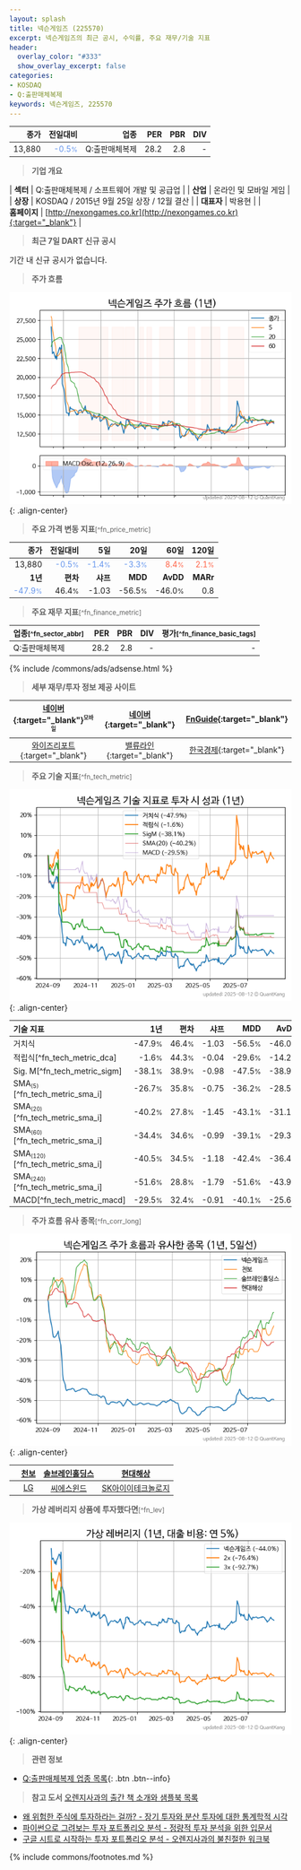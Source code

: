 ```yaml
---
layout: splash
title: 넥슨게임즈 (225570)
excerpt: 넥슨게임즈의 최근 공시, 수익률, 주요 재무/기술 지표
header:
  overlay_color: "#333"
  show_overlay_excerpt: false
categories:
- KOSDAQ
- Q:출판매체복제
keywords: 넥슨게임즈, 225570
---
```


| **종가** | **전일대비** | **업종** | **PER** | **PBR** | **DIV** |
| -------: | -----------: | -------: | ------: | ------: | ------: |
| 13,880 | <span style="color: cornflowerblue">-0.5<small>%</small></span> | Q:출판매체복제 | 28.2 | 2.8 | - |

<!-- more -->


> **기업 개요**<a id="company"></a>

| <span style="white-space:nowrap;">**섹터**</span> | Q:출판매체복제 / 소프트웨어 개발 및 공급업 |
| <span style="white-space:nowrap;">**산업**</span> | 온라인 및 모바일 게임 |
| <span style="white-space:nowrap;">**상장**</span> | KOSDAQ / 2015년 9월 25일 상장 / 12월 결산 |
| <span style="white-space:nowrap;">**대표자**</span> | 박용현 |
| <span style="white-space:nowrap;">**홈페이지**</span> | [http://nexongames.co.kr](http://nexongames.co.kr){:target="_blank"} |


> **최근 7일 DART 신규 공시**<a id="dart"></a>

기간 내 신규 공시가 없습니다.


> **주가 흐름**<a id="price"></a>

![225570](/stock/images/225570.png){: .align-center}


> **주요 가격 변동 지표**<small>[^fn_price_metric]</small>

| **종가** | **전일대비** | **5일** | **20일** | **60일** | **120일** |
| -------: | -----------: | ------: | -------: | -------: | --------: |
| 13,880 | <span style="color: cornflowerblue">-0.5<small>%</small></span> | <span style="color: cornflowerblue">-1.4<small>%</small></span> | <span style="color: cornflowerblue">-3.3<small>%</small></span> | <span style="color: tomato">8.4<small>%</small></span> | <span style="color: tomato">2.1<small>%</small></span> |
| **1년** | **편차** | **샤프** | **MDD** | **AvDD** | **MARr** |
| <span style="color: cornflowerblue">-47.9<small>%</small></span> | 46.4<small>%</small> | -1.03 | -56.5<small>%</small> | -46.0<small>%</small> | 0.8 |


> **주요 재무 지표**<small>[^fn_finance_metric]</small>

| **업종**<small>[^fn_sector_abbr]</small> | **PER** | **PBR** | **DIV** | **평가**<small>[^fn_finance_basic_tags]</small> |
| :--------------------------------------- | ------: | ------: | ------: | ----------------------------------------------: |
| Q:출판매체복제 | 28.2 | 2.8 | - | - |



{% include /commons/ads/adsense.html %}

> **세부 재무/투자 정보 제공 사이트**

| [네이버](https://m.stock.naver.com/domestic/stock/225570/finance/summary){:target="_blank"}<sup><small>모바일</small></sup> | [네이버](https://finance.naver.com/item/coinfo.naver?code=225570){:target="_blank"} | [FnGuide](https://comp.fnguide.com/SVO2/ASP/SVD_Invest.asp?gicode=A225570&MenuYn=Y){:target="_blank"} |
| :---: | :---: | :---: |
| [와이즈리포트](https://comp.wisereport.co.kr/company/c1040001.aspx?cmp_cd=225570){:target="_blank"} | [밸류라인](https://www.valueline.co.kr/finance/summary/225570){:target="_blank"} | [한국경제](https://markets.hankyung.com/stock/225570/financial-summary){:target="_blank"} |


> **주요 기술 지표**<small>[^fn_tech_metric]</small>


![225570](/stock/images/225570_tech.png){: .align-center}

| **기술 지표** | **1년** | **편차** | **샤프** | **MDD** | **AvDD** |
| :------------ | ------: | -----------: | -------: | ------: | -------: |
| 거치식 | -47.9<small>%</small> | 46.4<small>%</small> | -1.03 | -56.5<small>%</small> | -46.0<small>%</small> |
| 적립식[^fn_tech_metric_dca] | -1.6<small>%</small> | 44.3<small>%</small> | -0.04 | -29.6<small>%</small> | -14.2<small>%</small> |
| Sig. M[^fn_tech_metric_sigm] | -38.1<small>%</small> | 38.9<small>%</small> | -0.98 | -47.5<small>%</small> | -38.9<small>%</small> |
| SMA<small><sub>(5)</sub></small>[^fn_tech_metric_sma_i] | -26.7<small>%</small> | 35.8<small>%</small> | -0.75 | -36.2<small>%</small> | -28.5<small>%</small> |
| SMA<small><sub>(20)</sub></small>[^fn_tech_metric_sma_i] | -40.2<small>%</small> | 27.8<small>%</small> | -1.45 | -43.1<small>%</small> | -31.1<small>%</small> |
| SMA<small><sub>(60)</sub></small>[^fn_tech_metric_sma_i] | -34.4<small>%</small> | 34.6<small>%</small> | -0.99 | -39.1<small>%</small> | -29.3<small>%</small> |
| SMA<small><sub>(120)</sub></small>[^fn_tech_metric_sma_i] | -40.5<small>%</small> | 34.5<small>%</small> | -1.18 | -42.4<small>%</small> | -36.4<small>%</small> |
| SMA<small><sub>(240)</sub></small>[^fn_tech_metric_sma_i] | -51.6<small>%</small> | 28.8<small>%</small> | -1.79 | -51.6<small>%</small> | -43.9<small>%</small> |
| MACD[^fn_tech_metric_macd] | -29.5<small>%</small> | 32.4<small>%</small> | -0.91 | -40.1<small>%</small> | -25.6<small>%</small> |


> **주가 흐름 유사 종목**<a id="corr"></a><small>[^fn_corr_long]</small>

![225570](/stock/images/225570_corr.png){: .align-center}

|       | [천보](/278280/) | [솔브레인홀딩스](/036830/) | [현대해상](/001450/) |
| :---: | :------------------------------------: | :------------------------------------: | :------------------------------------: |
|       | [LG](/003550/) | [씨에스윈드](/112610/) | [SK아이이테크놀로지](/361610/) |


> **가상 레버리지 상품에 투자했다면**<a id="2x"></a><small>[^fn_lev]</small>

![225570](/stock/images/225570_2x.png){: .align-center}


> **관련 정보**

- [Q:출판매체복제 업종 목록](/stats/sector/kosdaq_업종_출판매체복제_종목/){: .btn .btn--info}

> **참고 도서** [오렌지사과의 출간 책 소개와 샘플북 목록](https://kongdori.tistory.com/691)

- [왜 위험한 주식에 투자하라는 걸까? - 장기 투자와 분산 투자에 대한 통계학적 시각](https://kongdori.tistory.com/421)
- [파이썬으로 그려보는 투자 포트폴리오 분석  - 정량적 투자 분석을 위한 입문서](https://kongdori.tistory.com/643)
- [구글 시트로 시작하는 투자 포트폴리오 분석 - 오렌지사과의 불친절한 워크북](https://kongdori.tistory.com/449)


{% include commons/footnotes.md %}